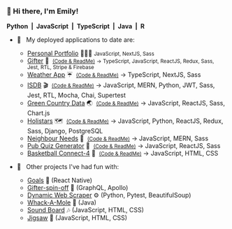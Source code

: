 ### 👋  Hi there, I'm Emily!

**Python&ensp;|&ensp;JavaScript&ensp;|&ensp;TypeScript&ensp;|&ensp;Java&ensp;|&ensp;R &ensp;**
<!--
**emilydaykin/emilydaykin** is a ✨ _special_ ✨ repository because its `README.md` (this file) appears on your GitHub profile.

Here are some ideas to get you started:

- 🔭 I’m currently working on ...
- 🌱 I’m currently learning ...
- 👯 I’m looking to collaborate on ...
- 🤔 I’m looking for help with ...
- 💬 Ask me about ...
- 📫 How to reach me: ...
- 😄 Pronouns: ...
- ⚡ Fun fact: ...
-->


- 🌳 &nbsp; My deployed applications to date are:

  - [Personal Portfolio](https://emilydaykin.dev/)&nbsp;👩🏽‍💻 <small> JavaScript, NextJS, Sass </small>
  - [Gifter](https://giftsbygifter.netlify.app/)&nbsp;🎁 &nbsp;<small>[(Code & ReadMe)](https://github.com/emilydaykin/Gifter)</small>
  <small> &rarr; TypeScript, JavaScript, ReactJS, Redux, Sass, Jest, RTL, Stripe & Firebase </small>
  - [Weather App](https://weather-app-emilydaykin.vercel.app/) ☔️ &nbsp;<small>[(Code & ReadMe)](https://github.com/emilydaykin/weather-app)</small> &rarr; TypeScript, NextJS, Sass 
  - [ISDB](https://internet-series-db.netlify.app/) 🎬 &nbsp;<small>[(Code & ReadMe)](https://github.com/emilydaykin/Internet-Series-Database-Client)</small> &rarr; JavaScript, MERN, Python, JWT, Sass, Jest, RTL, Mocha, Chai, Supertest 
  - [Green Country Data](https://green-data.netlify.app/) 🌏 &nbsp;<small>[(Code & ReadMe)](https://github.com/emilydaykin/Country-Data-Visualisation)</small> &rarr; JavaScript, ReactJS, Sass, Chart.js 
  - [Holistars](https://holistars.netlify.app/) 🗺 &nbsp;<small>[(Code & ReadMe)](https://github.com/emilydaykin/Holistars-Client)</small> &rarr; JavaScript, Python, ReactJS, Redux, Sass, Django, PostgreSQL
  - [Neighbour Needs](https://neighbour-needs.netlify.app/) 👥 &nbsp;<small>[(Code & ReadMe)](https://github.com/emilydaykin/Neighbour-Needs-Client)</small> &rarr; JavaScript, MERN, Sass
  - [Pub Quiz Generator](https://pub-quiz-generator-ga-sei62.netlify.app/) 🍻 &nbsp;<small>[(Code & ReadMe)](https://github.com/emilydaykin/Pub-Quiz-Generator)</small> &rarr; JavaScript, ReactJS, Sass
  - [Basketball Connect-4](https://emilydaykin.github.io/Basketball-Connect4/) 🏀 &nbsp;<small>[(Code & ReadMe)](https://github.com/emilydaykin/Basketball-Connect4)</small> &rarr; JavaScript, HTML, CSS
- 🌱 &nbsp; Other projects I've had fun with:
  - [Goals](https://github.com/emilydaykin/graphql) 🎯 (React Native)
  - [Gifter-spin-off](https://github.com/emilydaykin/graphql) 👚 (GraphQL, Apollo)
  - [Dynamic Web Scraper](https://github.com/emilydaykin/dynamic_web_scraper) ⚙️ (Python, Pytest, BeautifulSoup)
  - [Whack-A-Mole](https://github.com/emilydaykin/WhackAMole) 🦨 (Java)
  - [Sound Board](https://github.com/emilydaykin/sound-board) 🎶 (JavaScript, HTML, CSS)
  - [Jigsaw](https://github.com/emilydaykin/jigsaw) 🧩 (JavaScript, HTML, CSS)
